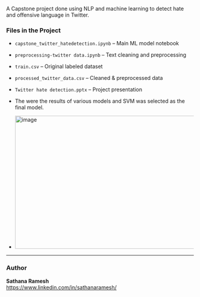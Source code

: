A Capstone project done using NLP and machine learning to detect hate and offensive language in Twitter.

###  Files in the Project

- `capstone_twitter_hatedetection.ipynb` – Main ML model notebook  
- `preprocessing-twitter data.ipynb` – Text cleaning and preprocessing  
- `train.csv` – Original labeled dataset  
- `processed_twitter_data.csv` – Cleaned & preprocessed data  
- `Twitter hate detection.pptx` – Project presentation

- The were the results of various models and SVM was selected as the final model.
- <img width="1616" height="357" alt="image" src="https://github.com/user-attachments/assets/8a23655a-29e5-457b-a2ec-a030fdd49cb3" />



---

###  Author

**Sathana Ramesh**  
https://www.linkedin.com/in/sathanaramesh/






